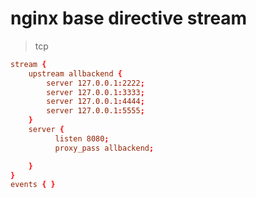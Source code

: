 # nginx base directive stream

> tcp

```conf
stream {
    upstream allbackend {
        server 127.0.0.1:2222;
        server 127.0.0.1:3333;
        server 127.0.0.1:4444;
        server 127.0.0.1:5555;
    }
    server {
          listen 8080;
          proxy_pass allbackend;

    }
}
events { }
```
